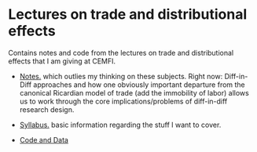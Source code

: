 # Lectures on trade and distributional effects

Contains notes and code from the lectures on trade and distributional effects that I am giving at CEMFI.

- [Notes.](https://github.com/mwaugh0328/lectures-on-trade-and-distributional-effects/blob/master/notes/cemfi_notes.pdf) which outlies my thinking on these subjects. Right now: Diff-in-Diff approaches and how one obviously important departure from the canonical Ricardian model of trade (add the immobility of labor) allows us to work through the core implications/problems of diff-in-diff research design.  


- [Syllabus.](https://github.com/mwaugh0328/lectures-on-trade-and-distributional-effects/blob/master/syllabus/syllabus_waugh_cemfi_trade.pdf) basic information regarding the stuff I want to cover.

- [Code and Data]() 
